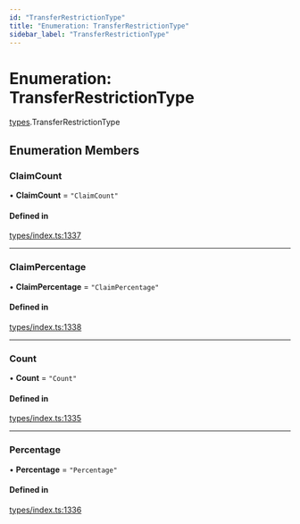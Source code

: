```yaml
---
id: "TransferRestrictionType"
title: "Enumeration: TransferRestrictionType"
sidebar_label: "TransferRestrictionType"
---
```


# Enumeration: TransferRestrictionType

[types](../../../modules/Types/Types.md).TransferRestrictionType

## Enumeration Members

### ClaimCount

• **ClaimCount** = ``"ClaimCount"``

#### Defined in

[types/index.ts:1337](https://github.com/PolymeshAssociation/polymesh-sdk/blob/15be87e8/src/types/index.ts#L1337)

___

### ClaimPercentage

• **ClaimPercentage** = ``"ClaimPercentage"``

#### Defined in

[types/index.ts:1338](https://github.com/PolymeshAssociation/polymesh-sdk/blob/15be87e8/src/types/index.ts#L1338)

___

### Count

• **Count** = ``"Count"``

#### Defined in

[types/index.ts:1335](https://github.com/PolymeshAssociation/polymesh-sdk/blob/15be87e8/src/types/index.ts#L1335)

___

### Percentage

• **Percentage** = ``"Percentage"``

#### Defined in

[types/index.ts:1336](https://github.com/PolymeshAssociation/polymesh-sdk/blob/15be87e8/src/types/index.ts#L1336)

